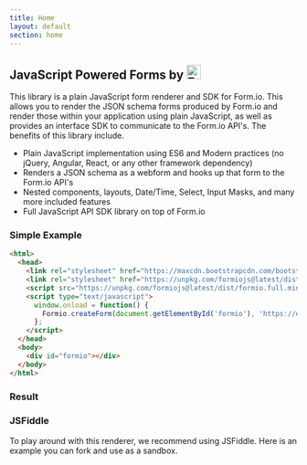 ```yaml
---
title: Home
layout: default
section: home
---
```

<div class="jumbotron">
  <h2>JavaScript Powered Forms by <a href="https://form.io" target="_blank"><img height="25px;" style="display: inline;" alt="Form.io" src="https://help.form.io/assets/formio-logo.png"></a></h2>
  <p>This library is a plain JavaScript form renderer and SDK for Form.io. This allows you to render the JSON schema forms produced by Form.io and render those within your application using plain JavaScript, as well as provides an interface SDK to communicate to the Form.io API's. The benefits of this library include.</p>
  <p>
    <ul>
      <li>Plain JavaScript implementation using ES6 and Modern practices (no jQuery, Angular, React, or any other framework dependency)</li>
      <li>Renders a JSON schema as a webform and hooks up that form to the Form.io API's</li>
      <li>Nested components, layouts, Date/Time, Select, Input Masks, and many more included features</li>
      <li>Full JavaScript API SDK library on top of Form.io</li>
    </ul>
  </p>
</div>

### Simple Example
```html
<html>
  <head>
    <link rel="stylesheet" href="https://maxcdn.bootstrapcdn.com/bootstrap/3.3.7/css/bootstrap.min.css">
    <link rel="stylesheet" href="https://unpkg.com/formiojs@latest/dist/formio.full.min.css">
    <script src="https://unpkg.com/formiojs@latest/dist/formio.full.min.js"></script>
    <script type="text/javascript">
      window.onload = function() {
        Formio.createForm(document.getElementById('formio'), 'https://examples.form.io/example');
      };
    </script>
  </head>
  <body>
    <div id="formio"></div>
  </body>
</html>
```

### Result
<div class="well">
<div id="formio"></div>
<script type="text/javascript">
  window.onload = function() {
    Formio.createForm(document.getElementById('formio'), 'http://fjzitjuzyqbnnkw.localhost:3000/user/login');
  };
</script>
</div>

### JSFiddle
To play around with this renderer, we recommend using JSFiddle. Here is an example you can fork and use as a sandbox.
<script async src="//jsfiddle.net/travistidwell/v38du9y1/3/embed/"></script>
